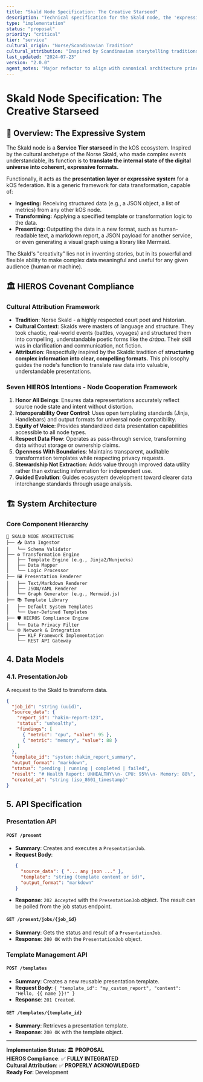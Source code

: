 ```yaml
---
title: "Skald Node Specification: The Creative Starseed"
description: "Technical specification for the Skald node, the 'expressive voice' of the kOS ecosystem."
type: "implementation"
status: "proposal"
priority: "critical"
tier: "service"
cultural_origin: "Norse/Scandinavian Tradition"
cultural_attribution: "Inspired by Scandinavian storytelling traditions with respect for Nordic cultural heritage"
last_updated: "2024-07-23"
version: "2.0.0"
agent_notes: "Major refactor to align with canonical architecture principles. Pivoted from a specific storytelling app to a generic data presentation and formatting framework. Added all standard sections."
---
```


# Skald Node Specification: The Creative Starseed

## 🎯 Overview: The Expressive System

The Skald node is a **Service Tier starseed** in the kOS ecosystem. Inspired by the cultural archetype of the Norse Skald, who made complex events understandable, its function is to **translate the internal state of the digital universe into coherent, expressive formats.**

Functionally, it acts as the **presentation layer or expressive system** for a kOS federation. It is a generic framework for data transformation, capable of:
-   **Ingesting:** Receiving structured data (e.g., a JSON object, a list of metrics) from any other kOS node.
-   **Transforming:** Applying a specified template or transformation logic to the data.
-   **Presenting:** Outputting the data in a new format, such as human-readable text, a markdown report, a JSON payload for another service, or even generating a visual graph using a library like Mermaid.

The Skald's "creativity" lies not in inventing stories, but in its powerful and flexible ability to make complex data meaningful and useful for any given audience (human or machine).

## 🏛️ HIEROS Covenant Compliance

### Cultural Attribution Framework
-   **Tradition**: Norse Skald - a highly respected court poet and historian.
-   **Cultural Context**: Skalds were masters of language and structure. They took chaotic, real-world events (battles, voyages) and structured them into compelling, understandable poetic forms like the *drápa*. Their skill was in clarification and communication, not fiction.
-   **Attribution**: Respectfully inspired by the Skaldic tradition of **structuring complex information into clear, compelling formats.** This philosophy guides the node's function to translate raw data into valuable, understandable presentations.

### Seven HIEROS Intentions - Node Cooperation Framework

1.  **Honor All Beings**: Ensures data representations accurately reflect source node state and intent without distortion.
2.  **Interoperability Over Control**: Uses open templating standards (Jinja, Handlebars) and output formats for universal node compatibility.
3.  **Equity of Voice**: Provides standardized data presentation capabilities accessible to all node types.
4.  **Respect Data Flow**: Operates as pass-through service, transforming data without storage or ownership claims.
5.  **Openness With Boundaries**: Maintains transparent, auditable transformation templates while respecting privacy requests.
6.  **Stewardship Not Extraction**: Adds value through improved data utility rather than extracting information for independent use.
7.  **Guided Evolution**: Guides ecosystem development toward clearer data interchange standards through usage analysis.

## 🏗️ System Architecture

### Core Component Hierarchy
```
🎨 SKALD NODE ARCHITECTURE
├── 📥 Data Ingestor
│   └── Schema Validator
├── ⚙️ Transformation Engine
│   ├── Template Engine (e.g., Jinja2/Nunjucks)
│   ├── Data Mapper
│   └── Logic Processor
├── 🖼️ Presentation Renderer
│   ├── Text/Markdown Renderer
│   ├── JSON/YAML Renderer
│   └── Graph Generator (e.g., Mermaid.js)
├── 📚 Template Library
│   ├── Default System Templates
│   └── User-Defined Templates
├── 🛡️ HIEROS Compliance Engine
│   └── Data Privacy Filter
└── 🌐 Network & Integration
    ├── KLF Framework Implementation
    └── REST API Gateway
```

## 4. Data Models

### 4.1. PresentationJob
A request to the Skald to transform data.

```json
{
  "job_id": "string (uuid)",
  "source_data": {
    "report_id": "hakim-report-123",
    "status": "unhealthy",
    "findings": [
      { "metric": "cpu", "value": 95 },
      { "metric": "memory", "value": 88 }
    ]
  },
  "template_id": "system::hakim_report_summary",
  "output_format": "markdown",
  "status": "pending | running | completed | failed",
  "result": "# Health Report: UNHEALTHY\\n- CPU: 95%\\n- Memory: 88%",
  "created_at": "string (iso_8601_timestamp)"
}
```

## 5. API Specification

### Presentation API

#### `POST /present`
-   **Summary**: Creates and executes a `PresentationJob`.
-   **Request Body**:
    ```json
    {
      "source_data": { "... any json ..." },
      "template": "string (template content or id)",
      "output_format": "markdown"
    }
    ```
-   **Response**: `202 Accepted` with the `PresentationJob` object. The result can be polled from the job status endpoint.

#### `GET /present/jobs/{job_id}`
-   **Summary**: Gets the status and result of a `PresentationJob`.
-   **Response**: `200 OK` with the `PresentationJob` object.

### Template Management API

#### `POST /templates`
-   **Summary**: Creates a new reusable presentation template.
-   **Request Body**: `{ "template_id": "my_custom_report", "content": "Hello, {{ name }}!" }`
-   **Response**: `201 Created`.

#### `GET /templates/{template_id}`
-   **Summary**: Retrieves a presentation template.
-   **Response**: `200 OK` with the template object.

---

**Implementation Status**: 🏛️ **PROPOSAL**  
**HIEROS Compliance**: ✅ **FULLY INTEGRATED**  
**Cultural Attribution**: ✅ **PROPERLY ACKNOWLEDGED**  
**Ready For**: Development